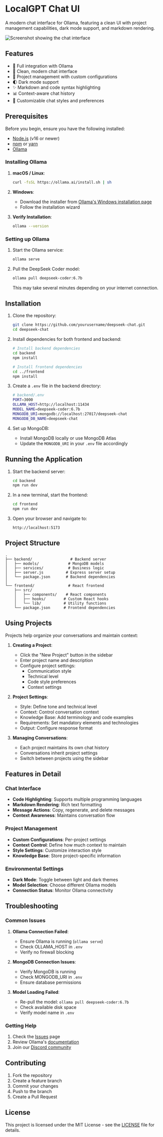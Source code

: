 # LocalGPT Chat UI

A modern chat interface for Ollama, featuring a clean UI with project management capabilities, dark mode support, and markdown rendering.

![Screenshot showing the chat interface](images/screenshot1.png)

## Features

- 🤖 Full integration with Ollama
- 💬 Clean, modern chat interface
- 📁 Project management with custom configurations
- 🌓 Dark mode support
- ✨ Markdown and code syntax highlighting
- 📊 Context-aware chat history
- 🎨 Customizable chat styles and preferences

## Prerequisites

Before you begin, ensure you have the following installed:
- [Node.js](https://nodejs.org/) (v16 or newer)
- [npm](https://www.npmjs.com/) or [yarn](https://yarnpkg.com/)
- [Ollama](https://ollama.ai)

### Installing Ollama

1. **macOS / Linux**:
   ```bash
   curl -fsSL https://ollama.ai/install.sh | sh
   ```

2. **Windows**:
   - Download the installer from [Ollama's Windows installation page](https://ollama.ai/download/windows)
   - Follow the installation wizard

3. **Verify Installation**:
   ```bash
   ollama --version
   ```

### Setting up Ollama

1. Start the Ollama service:
   ```bash
   ollama serve
   ```

2. Pull the DeepSeek Coder model:
   ```bash
   ollama pull deepseek-coder:6.7b
   ```
   This may take several minutes depending on your internet connection.

## Installation

1. Clone the repository:
   ```bash
   git clone https://github.com/yourusername/deepseek-chat.git
   cd deepseek-chat
   ```

2. Install dependencies for both frontend and backend:
   ```bash
   # Install backend dependencies
   cd backend
   npm install

   # Install frontend dependencies
   cd ../frontend
   npm install
   ```

3. Create a `.env` file in the backend directory:
   ```bash
   # backend/.env
   PORT=3000
   OLLAMA_HOST=http://localhost:11434
   MODEL_NAME=deepseek-coder:6.7b
   MONGODB_URI=mongodb://localhost:27017/deepseek-chat
   MONGODB_DB_NAME=deepseek-chat
   ```

4. Set up MongoDB:
   - Install MongoDB locally or use MongoDB Atlas
   - Update the `MONGODB_URI` in your `.env` file accordingly

## Running the Application

1. Start the backend server:
   ```bash
   cd backend
   npm run dev
   ```

2. In a new terminal, start the frontend:
   ```bash
   cd frontend
   npm run dev
   ```

3. Open your browser and navigate to:
   ```
   http://localhost:5173
   ```

## Project Structure

```
.
├── backend/                 # Backend server
│   ├── models/             # MongoDB models
│   ├── services/           # Business logic
│   ├── server.js          # Express server setup
│   └── package.json       # Backend dependencies
│
└── frontend/               # React frontend
    ├── src/
    │   ├── components/    # React components
    │   ├── hooks/        # Custom React hooks
    │   └── lib/          # Utility functions
    └── package.json      # Frontend dependencies
```

## Using Projects

Projects help organize your conversations and maintain context:

1. **Creating a Project**:
   - Click the "New Project" button in the sidebar
   - Enter project name and description
   - Configure project settings:
     - Communication style
     - Technical level
     - Code style preferences
     - Context settings

2. **Project Settings**:
   - Style: Define tone and technical level
   - Context: Control conversation context
   - Knowledge Base: Add terminology and code examples
   - Requirements: Set mandatory elements and technologies
   - Output: Configure response format

3. **Managing Conversations**:
   - Each project maintains its own chat history
   - Conversations inherit project settings
   - Switch between projects using the sidebar

## Features in Detail

### Chat Interface

- **Code Highlighting**: Supports multiple programming languages
- **Markdown Rendering**: Rich text formatting
- **Message Actions**: Copy, regenerate, and delete messages
- **Context Awareness**: Maintains conversation flow

### Project Management

- **Custom Configurations**: Per-project settings
- **Context Control**: Define how much context to maintain
- **Style Settings**: Customize interaction style
- **Knowledge Base**: Store project-specific information

### Environmental Settings

- **Dark Mode**: Toggle between light and dark themes
- **Model Selection**: Choose different Ollama models
- **Connection Status**: Monitor Ollama connectivity

## Troubleshooting

### Common Issues

1. **Ollama Connection Failed**:
   - Ensure Ollama is running (`ollama serve`)
   - Check OLLAMA_HOST in `.env`
   - Verify no firewall blocking

2. **MongoDB Connection Issues**:
   - Verify MongoDB is running
   - Check MONGODB_URI in `.env`
   - Ensure database permissions

3. **Model Loading Failed**:
   - Re-pull the model: `ollama pull deepseek-coder:6.7b`
   - Check available disk space
   - Verify model name in `.env`

### Getting Help

1. Check the [Issues](https://github.com/yourusername/deepseek-chat/issues) page
2. Review Ollama's [documentation](https://ollama.ai/docs)
3. Join our [Discord community](https://discord.gg/yourdiscord)

## Contributing

1. Fork the repository
2. Create a feature branch
3. Commit your changes
4. Push to the branch
5. Create a Pull Request

## License

This project is licensed under the MIT License - see the [LICENSE](LICENSE) file for details.